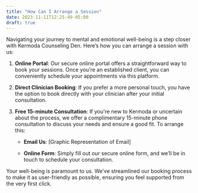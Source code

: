 ```yaml
---
title: "How Can I Arrange a Session"
date: 2023-11-11T12:25:49-05:00
draft: true
---
```




Navigating your journey to mental and emotional well-being is a step closer with Kermoda Counseling Den. Here’s how you can arrange a session with us:

 

1. **Online Portal**: Our secure online portal offers a straightforward way to book your sessions. Once you’re an established client, you can conveniently schedule your appointments via this platform.

 

2. **Direct Clinician Booking**: If you prefer a more personal touch, you have the option to book directly with your clinician after your initial consultation.

 

3. **Free 15-minute Consultation**: If you're new to Kermoda or uncertain about the process, we offer a complimentary 15-minute phone consultation to discuss your needs and ensure a good fit. To arrange this:

 

   - **Email Us**: [Graphic Representation of Email]

   - **Online Form**: Simply fill out our secure online form, and we’ll be in touch to schedule your consultation.

 

Your well-being is paramount to us. We've streamlined our booking process to make it as user-friendly as possible, ensuring you feel supported from the very first click.